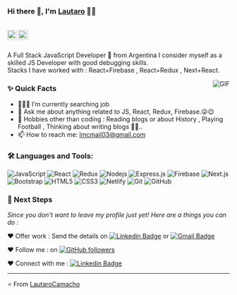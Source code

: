 ### Hi there 👋, I'm [Lautaro](https://github.com/LautaroCamacho) 👨‍💻

<br/>

<a href="https://www.linkedin.com/in/lautaro-camacho-682351274/">
  <img align="left" alt="Aman's Linkedin" width="22px" src="https://cdn.jsdelivr.net/npm/simple-icons@v3/icons/linkedin.svg" />
</a>

<a href="mailto:lmcmail03@gmail.com">
  <img align="left" alt="Aman's Email" width="22px" src="https://cdn.jsdelivr.net/npm/simple-icons@v3/icons/gmail.svg" />
</a>


<br />
<br/>

<p>
A Full Stack JavaScript Developer 🚀 from Argentina I consider myself as a skilled JS Developer with good debugging skills.
<br/>
Stacks I have worked with : React+Firebase , React+Redux , Next+React.
</p>

  <img align="right" alt="GIF" src="https://media.giphy.com/media/MC6eSuC3yypCU/giphy.gif" />
  
### ✨ Quick Facts

- 👨🏽‍💻 I’m currently searching job
- 💬 Ask me about anything related to JS, React, Redux, Firebase.😜😌
- 🎿 Hobbies other than coding : Reading blogs or about History , Playing Football , Thinking about writing blogs 🤔🤖..
- 📫 How to reach me: lmcmail03@gmail.com

### 🛠️ Languages and Tools:

![JavaScript](https://img.shields.io/badge/-JavaScript-black?style=flat-square&logo=javascript)
![React](https://img.shields.io/badge/-React-black?style=flat-square&logo=react)
![Redux](https://img.shields.io/badge/-Redux-black?style=flat-square&logo=Redux)
![Nodejs](https://img.shields.io/badge/-Nodejs-black?style=flat-square&logo=Node.js)
![Express.js](https://img.shields.io/badge/-Express-black?style=flat-square&logo=expressjs)
![Firebase](https://img.shields.io/badge/-Firebase-black?style=flat-square&logo=Firebase)
![Next.js](https://img.shields.io/badge/-Next-black?style=flat-square&logo=Next.js)
![Bootstrap](https://img.shields.io/badge/-Bootstrap-black?style=flat-square&logo=bootstrap)
![HTML5](https://img.shields.io/badge/-HTML5-black?style=flat-square&logo=html5&logoColor=white)
![CSS3](https://img.shields.io/badge/-CSS3-black?style=flat-square&logo=css3)
![Netlify](https://img.shields.io/badge/-Netlify-black?style=flat-square&logo=netlify)
![Git](https://img.shields.io/badge/-Git-black?style=flat-square&logo=git)
![GitHub](https://img.shields.io/badge/-GitHub-black?style=flat-square&logo=github)


### 👣 Next Steps

_Since you don't want to leave my profile just yet! Here are a things you can do :_


❤️ Offer work : Send the details on [![Linkedin Badge](https://img.shields.io/badge/-LautaroCamacho-blue?style=flat-square&logo=Linkedin&logoColor=white&link=https://www.linkedin.com/in/aman-atg/)](https://www.linkedin.com/in/lautaro-camacho-682351274/)
or [![Gmail Badge](https://img.shields.io/badge/-lmcmail03@gmail.com-c14438?style=flat-square&logo=Gmail&logoColor=white&link=mailto:lmcmail03@gmail.com)](mailto:lmcmail03@gmail.com)

❤️ Follow me : on [![GitHub followers](https://img.shields.io/github/followers/aman-atg?label=Follow&style=social)](https://github.com/LautaroCamacho)

❤️ Connect with me : [![Linkedin Badge](https://img.shields.io/badge/-LautaroCamacho-blue?style=flat-square&logo=Linkedin&logoColor=white&link=https://www.linkedin.com/in/aman-atg/)](https://www.linkedin.com/in/lautaro-camacho-682351274/)
<hr/>

⭐️ From [LautaroCamacho](https://github.com/LautaroCamacho)
